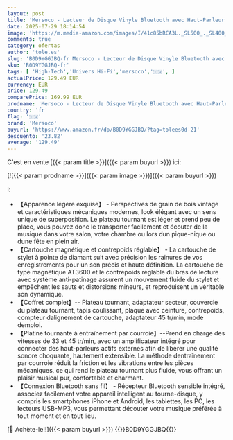 ```yaml
---
layout: post
title: 'Mersoco - Lecteur de Disque Vinyle Bluetooth avec Haut-Parleur intégré  Platine Vinyle HiFi à entraînement par Courroie avec Cartouche magnétique AT-3600L  entrée auxiliaire RCA  2 Vitesses'
date: 2025-07-29 18:14:54
image: 'https://m.media-amazon.com/images/I/41c85bRCA3L._SL500_._SL400_.jpg'
comments: true
category: ofertas
author: 'tole.es'
slug: 'B0D9YGGJBQ-fr Mersoco - Lecteur de Disque Vinyle Bluetooth avec Haut-...'
sku: 'B0D9YGGJBQ-fr'
tags: [ 'High-Tech','Univers Hi-Fi','mersoco','🇫🇷', ]
actualPrice: 129.49 EUR
currency: EUR
price: 129.49
comparePrice: 169.99 EUR
prodname: 'Mersoco - Lecteur de Disque Vinyle Bluetooth avec Haut-Parleur intégré  Platine Vinyle HiFi à entraînement par Courroie avec Cartouche magnétique AT-3600L  entrée auxiliaire RCA  2 Vitesses'
country: 'fr'
flag: '🇫🇷'
brand: 'Mersoco'
buyurl: 'https://www.amazon.fr/dp/B0D9YGGJBQ/?tag=tolees0d-21'
descuento: '23.82'
average: '129.49'
---
```


C'est en vente [{{< param title >}}]({{< param buyurl >}}) ici:

[![{{< param prodname >}}]({{< param image >}})]({{< param buyurl >}})

ℹ️:

- 【Apparence légère exquise】 - Perspectives de grain de bois vintage et caractéristiques mécaniques modernes, look élégant avec un sens unique de superposition. Le plateau tournant est léger et prend peu de place, vous pouvez donc le transporter facilement et écouter de la musique dans votre salon, votre chambre ou lors dun pique-nique ou dune fête en plein air.
- 【Cartouche magnétique et contrepoids réglable】 - La cartouche de stylet à pointe de diamant suit avec précision les rainures de vos enregistrements pour un son précis et haute définition. La cartouche de type magnétique AT3600 et le contrepoids réglable du bras de lecture avec système anti-patinage assurent un mouvement fluide du stylet et empêchent les sauts et distorsions mineurs, et reproduisent un véritable son dynamique.
- 【Coffret complet】-- Plateau tournant, adaptateur secteur, couvercle du plateau tournant, tapis coulissant, plaque avec ceinture, contrepoids, compteur dalignement de cartouche, adaptateur 45 tr/min, mode demploi.
- 【Platine tournante à entraînement par courroie】--Prend en charge des vitesses de 33 et 45 tr/min, avec un amplificateur intégré pour connecter des haut-parleurs actifs externes afin de libérer une qualité sonore choquante, hautement extensible. La méthode dentraînement par courroie réduit la friction et les vibrations entre les pièces mécaniques, ce qui rend le plateau tournant plus fluide, vous offrant un plaisir musical pur, confortable et charmant.
- 【Connexion Bluetooth sans fil】 - Récepteur Bluetooth sensible intégré, associez facilement votre appareil intelligent au tourne-disque, y compris les smartphones iPhone et Android, les tablettes, les PC, les lecteurs USB-MP3, vous permettant découter votre musique préférée à tout moment et en tout lieu.

[🛒 Achète-le!!]({{< param buyurl >}})
{{<world>}}B0D9YGGJBQ{{</world>}}

